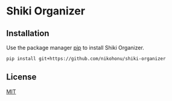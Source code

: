 # Shiki Organizer

## Installation

Use the package manager [pip](https://pip.pypa.io/en/stable/) to install Shiki Organizer.

```
pip install git+https://github.com/nikohonu/shiki-organizer
```

## License

[MIT](https://choosealicense.com/licenses/mit/)
